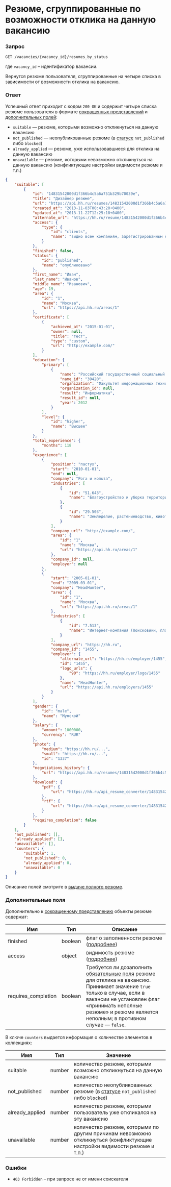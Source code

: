 # Резюме, сгруппированные по возможности отклика на данную вакансию

### Запрос

```
GET /vacancies/{vacancy_id}/resumes_by_status
```

где `vacancy_id` – идентификатор вакансии.

Вернутся резюме пользователя, сгруппированные на четыре списка в зависимости от возможности отклика на вакансию.

### Ответ

Успешный ответ приходит с кодом `200 OK` и содержит четыре списка резюме пользователя 
в формате [сокращенных представлений](employer_resumes.md#resume-short) и [дополнительных полей](#additional-fields):

* `suitable` — резюме, которыми возможно откликнуться на данную вакансию
* `not_published` — неопубликованные резюме (в [статусе](https://api.hh.ru/openapi/redoc#tag/Rezyume.-Prosmotr-informacii/Status-rezyume) `not_published` либо `blocked`)
* `already_applied` — резюме, уже использовавшиеся для отклика на данную вакансию
* `unavailable` — резюме, которыми невозможно откликнуться на данную вакансию (конфликтующие настройки видимости резюме и т.п.)

```json
{
    "suitable": [
        {
            "id": "14831542000d1f366b4c5a6a751b329b70039e",
            "title": "Дизайнер резюме",
            "url": "https://api.hh.ru/resumes/14831542000d1f366b4c5a6a751b329b70039e",
            "created_at": "2013-11-03T00:43:20+0400",
            "updated_at": "2013-11-22T12:25:18+0400",
            "alternate_url": "https://hh.ru/resume/14831542000d1f366b4c5a6a751b329b70039e",
            "access": {
                "type": {
                    "id": "clients",
                    "name": "видно всем компаниям, зарегистрированным на HeadHunter"
                }
            },
            "finished": false,
            "status": {
                "id": "published",
                "name": "опубликовано"
            },
            "first_name": "Иван",
            "last_name": "Иванов",
            "middle_name": "Иванович",
            "age": 19,
            "area": {
                "id": "1",
                "name": "Москва",
                "url": "https://api.hh.ru/areas/1"
            },
            "certificate": [
                {
                    "achieved_at": "2015-01-01",
                    "owner": null,
                    "title": "тест",
                    "type": "custom",
                    "url": "http://example.com/"
                }
            ],
            "education": {
                "primary": [
                    {
                        "name": "Российский государственный социальный университет, Москва",
                        "name_id": "39420",
                        "organization": "Факультет информационных технологий",
                        "organization_id": null,
                        "result": "Информатика",
                        "result_id": null,
                        "year": 2012
                    }
                ],
                "level": {
                    "id": "higher",
                    "name": "Высшее"
                }
            },
            "total_experience": {
                "months": 118
            },
            "experience": [
                {
                    "position": "пастух",
                    "start": "2010-01-01",
                    "end": null,
                    "company": "Рога и копыта",
                    "industries": [
                        {
                            "id": "51.643",
                            "name": "Благоустройство и уборка территорий и зданий"
                        },
                        {
                            "id": "29.503",
                            "name": "Земледелие, растениеводство, животноводство"
                        }
                    ],
                    "company_url": "http://example.com/",
                    "area": {
                        "id": "1",
                        "name": "Москва",
                        "url": "https://api.hh.ru/areas/1"
                    },
                    "company_id": null,
                    "employer": null
                },
                {
                    "start": "2005-01-01",
                    "end": "2009-03-01",
                    "company": "HeadHunter",
                    "area": {
                        "id": "1",
                        "name": "Москва",
                        "url": "https://api.hh.ru/areas/1"
                    },
                    "industries": [
                        {
                            "id": "7.513",
                            "name": "Интернет-компания (поисковики, платежные системы, соц.сети, информационно-познавательные и развлекательные ресурсы, продвижение сайтов и прочее)"
                        }
                    ],
                    "company_url": "https://hh.ru",
                    "company_id": "1455",
                    "employer": {
                        "alternate_url": "https://hh.ru/employer/1455",
                        "id": "1455",
                        "logo_urls": {
                            "90": "https://hh.ru/employer/logo/1455"
                        },
                        "name": "HeadHunter",
                        "url": "https://api.hh.ru/employers/1455"
                    }
                }
            ],
            "gender": {
                "id": "male",
                "name": "Мужской"
            },
            "salary": {
                "amount": 1000000,
                "currency": "RUR"
            },
            "photo": {
                "medium": "https://hh.ru/...",
                "small": "https://hh.ru/...",
                "id": "1337"
            },
            "negotiations_history": {
                "url": "https://api.hh.ru/resumes/14831542000d1f366b4c5a6a751b329b70039e/negotiations_history"
            },
            "download": {
                "pdf": {
                    "url": "https://hh.ru/api_resume_converter/14831542000d1f366b4c5a6a751b329b70039e/ИвановИванИванович.pdf?type=pdf"
                },
                "rtf": {
                    "url": "https://hh.ru/api_resume_converter/14831542000d1f366b4c5a6a751b329b70039e/ИвановИванИванович.rtf?type=rtf"
                }
            },
            "requires_completion": false
        }
    ],
    "not_published": [],
    "already_applied": [],
    "unavailable": [],
    "counters": {
        "suitable": 1,
        "not_published": 0,
        "already_applied": 0,
        "unavailable": 0
    }
}
```

Описание полей смотрите в [выдаче полного резюме](https://api.hh.ru/openapi/redoc#tag/Prosmotr-rezyume/operation/get-resume).

<a name="additional-fields"></a>
### Дополнительные поля

Дополнительно к [сокращенному представлению](employer_resumes.md#resume-short) объекты резюме содержат:

Имя | Тип | Описание
---- | --- | --------
finished | boolean | флаг о заполненности резюме ([подробнее](https://api.hh.ru/openapi/redoc#tag/Prosmotr-rezyume/operation/get-resume))
access | object | видимость резюме ([подробнее](https://api.hh.ru/openapi/redoc#tag/Rezyume.-Sozdanie-i-obnovlenie/operation/create-resume))
requires_completion | boolean | Требуется ли дозаполнить [обязательные поля](https://api.hh.ru/openapi/redoc#tag/Prosmotr-rezyume/operation/get-resume) резюме для отклика на вакансию. Принимает значение `true` только в случае, если в вакансии не установлен флаг «принимать неполные резюме» и резюме является неполным; в противном случае — `false`.

В ключе `counters` выдается информация о количестве элементов в коллекциях:

Имя | Тип | Значение
---- | --- | --------
suitable | number | количество резюме, которыми возможно откликнуться на данную вакансию
not_published | number | количество неопубликованных резюме (в [статусе](https://api.hh.ru/openapi/redoc#tag/Rezyume.-Prosmotr-informacii/Status-rezyume) `not_published` либо `blocked`)
already_applied | number | количество резюме, которыми пользователь уже откликался на эту вакансию
unavailable | number | количество резюме, которыми по другим причинам невозможно откликнуться (конфликтующие настройки видимости резюме и т.п.)

### Ошибки

* `403 Forbidden` – при запросе не от имени соискателя
